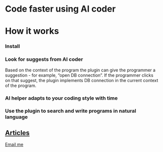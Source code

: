 # Code faster using AI coder

# How it works


### Install 



### Look for suggests from AI coder

Based on the context of the program the plugin can give the programmer a suggestion - for example, “open DB connection”. If the programmer clicks on that suggest, the plugin implements DB connection in the current context of the program. 



### AI helper adapts to your coding style with time



### Use the plugin to search and write programs in natural language

## [Articles](https://thousandmonkeystypewriter.github.io/blog.html)

<a href="mailto:nayname@gmail.com?subject=thousandmonkeys">Email me</a>










